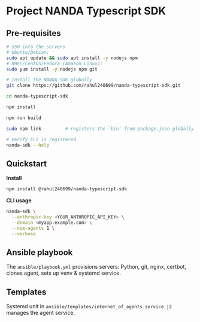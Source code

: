 # Project NANDA Typescript SDK

## Pre-requisites

```bash
# SSH into the servers
# Ubuntu/Debian:
sudo apt update && sudo apt install -y nodejs npm
# RHEL/CentOS/Fedora (Amazon Linux):
sudo yum install -y nodejs npm git

# Install the NANDA SDK globally
git clone https://github.com/rahul240699/nanda-typescript-sdk.git

cd nanda-typescript-sdk

npm install

npm run build

sudo npm link         # registers the `bin` from package.json globally

# Verify CLI is registered
nanda-sdk --help
```

## Quickstart

**Install**

```bash
npm install @rahul240699/nanda-typescript-sdk
```

**CLI usage**

```bash
nanda-sdk \
  --anthropic-key <YOUR_ANTHROPIC_API_KEY> \
  --domain <myapp.example.com> \
  --num-agents 1 \
  --verbose
```

## Ansible playbook

The `ansible/playbook.yml` provisions servers: Python, git, nginx, certbot, clones agent, sets up venv & systemd service.

## Templates

Systemd unit in `ansible/templates/internet_of_agents.service.j2` manages the agent service.

